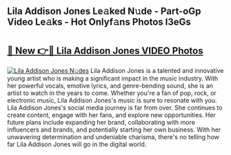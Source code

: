 ## Lila Addison Jones Le𝚊ked N𝚞de - Part-oGp Video Le𝚊ks - Hot Onlyf𝚊ns Photos l3eGs

# <h2><a href="http://ab18522.deff.icu/?id=Lila+Addison+Jones">🔗 New 👉🔴 Lila Addison Jones VIDEO Photos</a></h2>

[![Lila Addison Jones N𝚞des](https://i.imgur.com/rIISA9y.gif)](http://ab18522.deff.icu/?id=Lila+Addison+Jones)
Lila Addison Jones is a talented and innovative young artist who is making a significant impact in the music industry. With her powerful vocals, emotive lyrics, and genre-bending sound, she is an artist to watch in the years to come. Whether you're a fan of pop, rock, or electronic music, Lila Addison Jones's music is sure to resonate with you. Lila Addison Jones's social media journey is far from over. She continues to create content, engage with her fans, and explore new opportunities. Her future plans include expanding her brand, collaborating with more influencers and brands, and potentially starting her own business. With her unwavering determination and undeniable charisma, there's no telling how far Lila Addison Jones will go in the digital world.
